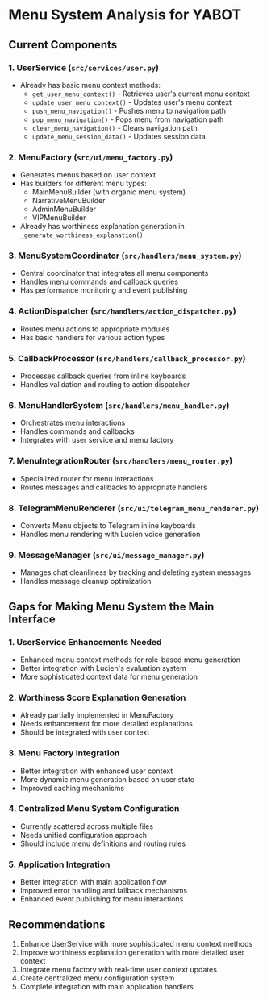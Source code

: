 # Menu System Analysis for YABOT

## Current Components

### 1. UserService (`src/services/user.py`)
- Already has basic menu context methods:
  - `get_user_menu_context()` - Retrieves user's current menu context
  - `update_user_menu_context()` - Updates user's menu context
  - `push_menu_navigation()` - Pushes menu to navigation path
  - `pop_menu_navigation()` - Pops menu from navigation path
  - `clear_menu_navigation()` - Clears navigation path
  - `update_menu_session_data()` - Updates session data

### 2. MenuFactory (`src/ui/menu_factory.py`)
- Generates menus based on user context
- Has builders for different menu types:
  - MainMenuBuilder (with organic menu system)
  - NarrativeMenuBuilder
  - AdminMenuBuilder
  - VIPMenuBuilder
- Already has worthiness explanation generation in `_generate_worthiness_explanation()`

### 3. MenuSystemCoordinator (`src/handlers/menu_system.py`)
- Central coordinator that integrates all menu components
- Handles menu commands and callback queries
- Has performance monitoring and event publishing

### 4. ActionDispatcher (`src/handlers/action_dispatcher.py`)
- Routes menu actions to appropriate modules
- Has basic handlers for various action types

### 5. CallbackProcessor (`src/handlers/callback_processor.py`)
- Processes callback queries from inline keyboards
- Handles validation and routing to action dispatcher

### 6. MenuHandlerSystem (`src/handlers/menu_handler.py`)
- Orchestrates menu interactions
- Handles commands and callbacks
- Integrates with user service and menu factory

### 7. MenuIntegrationRouter (`src/handlers/menu_router.py`)
- Specialized router for menu interactions
- Routes messages and callbacks to appropriate handlers

### 8. TelegramMenuRenderer (`src/ui/telegram_menu_renderer.py`)
- Converts Menu objects to Telegram inline keyboards
- Handles menu rendering with Lucien voice generation

### 9. MessageManager (`src/ui/message_manager.py`)
- Manages chat cleanliness by tracking and deleting system messages
- Handles message cleanup optimization

## Gaps for Making Menu System the Main Interface

### 1. UserService Enhancements Needed
- Enhanced menu context methods for role-based menu generation
- Better integration with Lucien's evaluation system
- More sophisticated context data for menu generation

### 2. Worthiness Score Explanation Generation
- Already partially implemented in MenuFactory
- Needs enhancement for more detailed explanations
- Should be integrated with user context

### 3. Menu Factory Integration
- Better integration with enhanced user context
- More dynamic menu generation based on user state
- Improved caching mechanisms

### 4. Centralized Menu System Configuration
- Currently scattered across multiple files
- Needs unified configuration approach
- Should include menu definitions and routing rules

### 5. Application Integration
- Better integration with main application flow
- Improved error handling and fallback mechanisms
- Enhanced event publishing for menu interactions

## Recommendations

1. Enhance UserService with more sophisticated menu context methods
2. Improve worthiness explanation generation with more detailed user context
3. Integrate menu factory with real-time user context updates
4. Create centralized menu configuration system
5. Complete integration with main application handlers